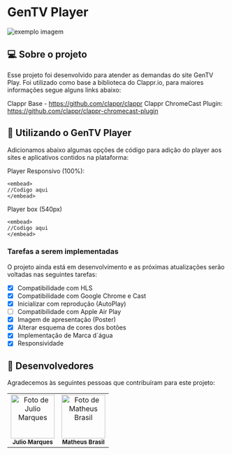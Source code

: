 #  GenTV Player
<img src="https://i.ibb.co/MnqJSrx/previewgentv.png" alt="exemplo imagem">

##  💻 Sobre o projeto
Esse projeto foi desenvolvido para atender as demandas do site GenTV Play. Foi utilizado como base a biblioteca do Clappr.io, para maiores informações segue alguns links abaixo:

Clappr Base - https://github.com/clappr/clappr
Clappr ChromeCast Plugin: https://github.com/clappr/clappr-chromecast-plugin

##  🚀 Utilizando o GenTV Player
Adicionamos abaixo algumas opções de código para adição do player aos sites e aplicativos contidos na plataforma:

Player Responsivo (100%):
```
<embead>
//Codigo aqui
</embead>
```

Player box (540px)
```
<embead>
//Codigo aqui
</embead>
```

###  Tarefas a serem implementadas
O projeto ainda está em desenvolvimento e as próximas atualizações serão voltadas nas seguintes tarefas:
- [x] Compatibilidade com HLS
- [x] Compatibilidade com Google Chrome e Cast
- [x] Inicializar com reprodução (AutoPlay)
- [ ] Compatibilidade com Apple Air Play
- [x] Imagem de apresentação (Poster)
- [x] Alterar esquema de cores dos botões
- [x] Implementação de Marca d´água
- [x] Responsividade

##  🤝 Desenvolvedores
Agradecemos às seguintes pessoas que contribuíram para este projeto:
<table>
  <tr>
    <td align="center">
      <a href="#">
        <img src="https://avatars3.githubusercontent.com/u/31936044" width="100px;" alt="Foto de Julio Marques"/><br>
        <sub>
          <b>Julio Marques</b>
        </sub>
      </a>
    </td>
    <td align="center">
      <a href="#">
        <img src="https://avatars3.githubusercontent.com/u/31936044" width="100px;" alt="Foto de Matheus Brasil"/><br>
        <sub>
          <b>Matheus Brasil</b>
        </sub>
      </a>
    </td>

  </tr>
</table>
